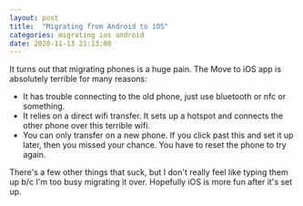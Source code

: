```yaml
---
layout: post
title:  "Migrating from Android to iOS"
categories: migrating ios android
date: 2020-11-13 21:13:00
---
```



It turns out that migrating phones is a huge pain. The Move to iOS app is absolutely terrible for many reasons:
- It has trouble connecting to the old phone, just use bluetooth or nfc or something.
- It relies on a direct wifi transfer. It sets up a hotspot and connects the other phone over this terrible wifi.
- You can only transfer on a new phone. If you click past this and set it up later, then you missed your chance. You have to reset the phone to try again.

There's a few other things that suck, but I don't really feel like typing them up b/c I'm too busy migrating it over. Hopefully iOS is more fun after it's set up.